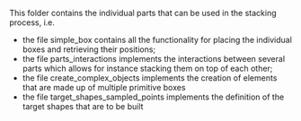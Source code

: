 This folder contains the individual parts that can be used in the stacking process, i.e. 
* the file simple_box contains all the functionality for placing the individual boxes and retrieving their 
positions; 
* the file parts_interactions implements the interactions between several parts which allows for instance 
stacking them on top of each other; 
* the file create_complex_objects implements the creation of elements that are
made up of multiple primitive boxes
* the file target_shapes_sampled_points implements the definition of the target shapes
that are to be built 